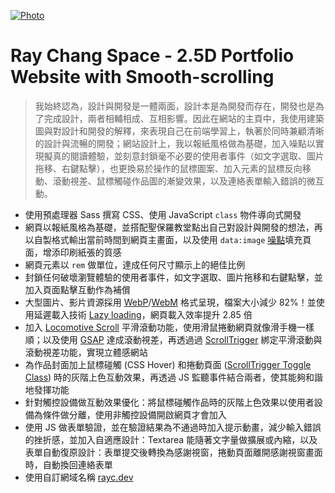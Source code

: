 [![Photo](https://raw.githubusercontent.com/rayc2045/raychang-space/master/img/demo/01.png)](https://dribbble.com/raychangdesign)

# Ray Chang Space - 2.5D Portfolio Website with Smooth-scrolling

> 我始終認為，設計與開發是一體兩面，設計本是為開發而存在，開發也是為了完成設計，兩者相輔相成、互相影響。因此在網站的主頁中，我使用建築圖與對設計和開發的解釋，來表現自己在前端學習上，執著於同時兼顧清晰的設計與流暢的開發；網站設計上，我以報紙風格做為基礎，加入噪點以實現擬真的閱讀體驗，並刻意封鎖毫不必要的使用者事件（如文字選取、圖片拖移、右鍵點擊），也更換易於操作的鼠標圖案、加入元素的鼠標反向移動、滾動視差、鼠標觸碰作品圖的漸變效果，以及連絡表單輸入錯誤的微互動。

- 使用預處理器 Sass 撰寫 CSS、使用 JavaScript `class` 物件導向式開發
- 網頁以報紙風格為基礎，並搭配聖保羅教堂點出自己對設計與開發的想法，再以自製格式輸出當前時間到網頁主畫面，以及使用 `data:image` [噪點](http://noisepng.com/)填充頁面，增添印刷紙張的質感
- 網頁元素以 `rem` 做單位，達成任何尺寸顯示上的絕佳比例<!-- - 使用 CSS `@media` 和 `transform` 讓使用者設備為手機時，自動旋轉 90 度以提供最佳瀏覽體驗 -->
- 封鎖任何破壞瀏覽體驗的使用者事件，如文字選取、圖片拖移和右鍵點擊，並加入頁面點擊互動作為補償
- 大型圖片、影片資源採用 [WebP](https://developers.google.com/speed/webp)/[WebM](https://web.dev/efficient-animated-content/) 格式呈現，檔案大小減少 82%！並使用延遲載入技術 [Lazy loading](https://web.dev/browser-level-image-lazy-loading/)，網頁載入效率提升 2.85 倍
- 加入 [Locomotive Scroll](https://locomotivemtl.github.io/locomotive-scroll/) 平滑滾動功能，使用滑鼠捲動網頁就像滑手機一樣順；以及使用 [GSAP](https://greensock.com/gsap/) 達成滾動視差，再透過過 [ScrollTrigger](https://greensock.com/scrolltrigger/) 綁定平滑滾動與滾動視差功能，實現立體感網站<!-- - 使用 [Rellax](https://dixonandmoe.com/rellax/) 做滾動視差 -->
- 為作品封面加上鼠標碰觸 (CSS Hover) 和捲動頁面 ([ScrollTrigger Toggle Class](https://greensock.com/docs/v3/Plugins/ScrollTrigger)) 時的灰階上色互動效果，再透過 JS 監聽事件結合兩者，使其能夠和諧地發揮功能
- 針對觸控設備做互動效果優化：將鼠標碰觸作品時的灰階上色效果以使用者設備為條件做分離，使用非觸控設備開啟網頁才會加入
- 使用 JS 做表單驗證，並在驗證結果為不通過時加入提示動畫，減少輸入錯誤的挫折感，並加入自適應設計：Textarea 能隨著文字量做擴展或內縮，以及表單自動復原設計：表單提交後轉換為感謝視窗，捲動頁面離開感謝視窗畫面時，自動換回連絡表單<!-- - 將長度為 2:54 的音樂 [Touch - Svyat Illin](https://icons8.com/music/search/touch) 剪輯為 00:31 並在網頁載入後無限循環播放。此外，在點擊連結、填寫連絡表單時加入不同音效，讓網站變得有聲有色 -->
- 使用自訂網域名稱 [rayc.dev](https://rayc.dev)